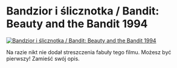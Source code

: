 Bandzior i ślicznotka / Bandit: Beauty and the Bandit 1994 
=============
[![Bandzior i ślicznotka / Bandit: Beauty and the Bandit 1994 ](http://vidos.pl/images/player.gif)](http://vidos.pl/bandzior-i-slicznotka-bandit-beauty-and-the-bandit-1994)

 Na razie nikt nie dodał streszczenia fabuły tego filmu. Możesz być pierwszy! Zamieść swój opis.
